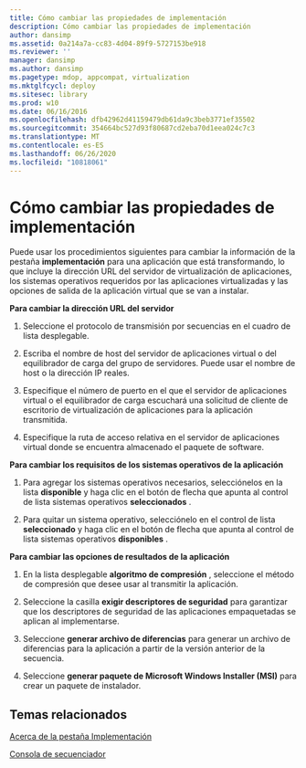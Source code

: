 ```yaml
---
title: Cómo cambiar las propiedades de implementación
description: Cómo cambiar las propiedades de implementación
author: dansimp
ms.assetid: 0a214a7a-cc83-4d04-89f9-5727153be918
ms.reviewer: ''
manager: dansimp
ms.author: dansimp
ms.pagetype: mdop, appcompat, virtualization
ms.mktglfcycl: deploy
ms.sitesec: library
ms.prod: w10
ms.date: 06/16/2016
ms.openlocfilehash: dfb42962d41159479db61da9c3beb3771ef35502
ms.sourcegitcommit: 354664bc527d93f80687cd2eba70d1eea024c7c3
ms.translationtype: MT
ms.contentlocale: es-ES
ms.lasthandoff: 06/26/2020
ms.locfileid: "10818061"
---
```

# Cómo cambiar las propiedades de implementación


Puede usar los procedimientos siguientes para cambiar la información de la pestaña **implementación** para una aplicación que está transformando, lo que incluye la dirección URL del servidor de virtualización de aplicaciones, los sistemas operativos requeridos por las aplicaciones virtualizadas y las opciones de salida de la aplicación virtual que se van a instalar.

**Para cambiar la dirección URL del servidor**

1.  Seleccione el protocolo de transmisión por secuencias en el cuadro de lista desplegable.

2.  Escriba el nombre de host del servidor de aplicaciones virtual o del equilibrador de carga del grupo de servidores. Puede usar el nombre de host o la dirección IP reales.

3.  Especifique el número de puerto en el que el servidor de aplicaciones virtual o el equilibrador de carga escuchará una solicitud de cliente de escritorio de virtualización de aplicaciones para la aplicación transmitida.

4.  Especifique la ruta de acceso relativa en el servidor de aplicaciones virtual donde se encuentra almacenado el paquete de software.

**Para cambiar los requisitos de los sistemas operativos de la aplicación**

1.  Para agregar los sistemas operativos necesarios, selecciónelos en la lista **disponible** y haga clic en el botón de flecha que apunta al control de lista sistemas operativos **seleccionados** .

2.  Para quitar un sistema operativo, selecciónelo en el control de lista **seleccionado** y haga clic en el botón de flecha que apunta al control de lista sistemas operativos **disponibles** .

**Para cambiar las opciones de resultados de la aplicación**

1.  En la lista desplegable **algoritmo de compresión** , seleccione el método de compresión que desee usar al transmitir la aplicación.

2.  Seleccione la casilla **exigir descriptores de seguridad** para garantizar que los descriptores de seguridad de las aplicaciones empaquetadas se aplican al implementarse.

3.  Seleccione **generar archivo de diferencias** para generar un archivo de diferencias para la aplicación a partir de la versión anterior de la secuencia.

4.  Seleccione **generar paquete de Microsoft Windows Installer (MSI)** para crear un paquete de instalador.

## Temas relacionados


[Acerca de la pestaña Implementación](about-the-deployment-tab.md)

[Consola de secuenciador](sequencer-console.md)

 

 





